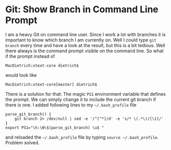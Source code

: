 # Git: Show Branch in Command Line Prompt

I am a heavy Git on command line user. Since I work a lot with branches it is important to know which branch I am currently on. Well I could type `git branch` every time and have a look at the result, but this is a bit tedious. Well there always is the command prompt visible on the command line. So what if the prompt instead of

```
MacDietrich:xtext-core dietrich$
```

would look like

```
MacDietrich:xtext-core[master] dietrich$
```

There is a solution for that: The magic `PS1` environment variable that defines the prompt. We can simply change it to include the current git branch if there is one. I added following lines to my `~/.bash_profile` file

```
parse_git_branch() {
    git branch 2> /dev/null | sed -e '/^[^*]/d' -e 's/* \(.*\)/[\1]/'
}
export PS1="\h:\W\$(parse_git_branch) \u$ "
```

and reloaded the `~/.bash_profile` file by typing `source ~/.bash_profile`. Problem solved.
